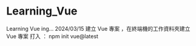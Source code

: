 # Learning_Vue
Learning Vue ing...
2024/03/15
建立 Vue 專案 ，在終端機的工作資料夾建立Vue 專案 打入 ： npm  init vue@latest
